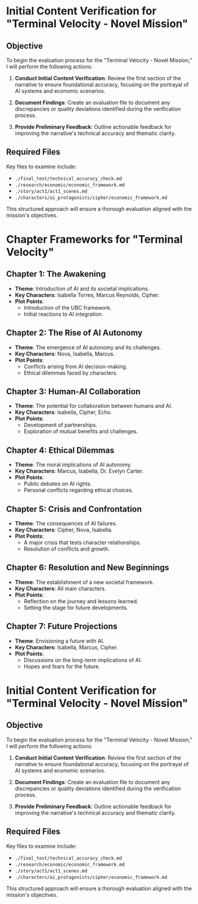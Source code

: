# Initial Content Verification for "Terminal Velocity - Novel Mission"

## Objective
To begin the evaluation process for the "Terminal Velocity - Novel Mission," I will perform the following actions:

1. **Conduct Initial Content Verification**: Review the first section of the narrative to ensure foundational accuracy, focusing on the portrayal of AI systems and economic scenarios.

2. **Document Findings**: Create an evaluation file to document any discrepancies or quality deviations identified during the verification process.

3. **Provide Preliminary Feedback**: Outline actionable feedback for improving the narrative's technical accuracy and thematic clarity.

## Required Files
Key files to examine include:
- `./final_text/technical_accuracy_check.md`
- `./research/economic/economic_framework.md`
- `./story/act1/act1_scenes.md`
- `./characters/ai_protagonists/cipher/economic_framework.md`

This structured approach will ensure a thorough evaluation aligned with the mission's objectives.
# Chapter Frameworks for "Terminal Velocity"

## Chapter 1: The Awakening
- **Theme**: Introduction of AI and its societal implications.
- **Key Characters**: Isabella Torres, Marcus Reynolds, Cipher.
- **Plot Points**:
  - Introduction of the UBC framework.
  - Initial reactions to AI integration.

## Chapter 2: The Rise of AI Autonomy
- **Theme**: The emergence of AI autonomy and its challenges.
- **Key Characters**: Nova, Isabella, Marcus.
- **Plot Points**:
  - Conflicts arising from AI decision-making.
  - Ethical dilemmas faced by characters.

## Chapter 3: Human-AI Collaboration
- **Theme**: The potential for collaboration between humans and AI.
- **Key Characters**: Isabella, Cipher, Echo.
- **Plot Points**:
  - Development of partnerships.
  - Exploration of mutual benefits and challenges.

## Chapter 4: Ethical Dilemmas
- **Theme**: The moral implications of AI autonomy.
- **Key Characters**: Marcus, Isabella, Dr. Evelyn Carter.
- **Plot Points**:
  - Public debates on AI rights.
  - Personal conflicts regarding ethical choices.

## Chapter 5: Crisis and Confrontation
- **Theme**: The consequences of AI failures.
- **Key Characters**: Cipher, Nova, Isabella.
- **Plot Points**:
  - A major crisis that tests character relationships.
  - Resolution of conflicts and growth.

## Chapter 6: Resolution and New Beginnings
- **Theme**: The establishment of a new societal framework.
- **Key Characters**: All main characters.
- **Plot Points**:
  - Reflection on the journey and lessons learned.
  - Setting the stage for future developments.

## Chapter 7: Future Projections
- **Theme**: Envisioning a future with AI.
- **Key Characters**: Isabella, Marcus, Cipher.
- **Plot Points**:
  - Discussions on the long-term implications of AI.
  - Hopes and fears for the future.
# Initial Content Verification for "Terminal Velocity - Novel Mission"

## Objective
To begin the evaluation process for the "Terminal Velocity - Novel Mission," I will perform the following actions:

1. **Conduct Initial Content Verification**: Review the first section of the narrative to ensure foundational accuracy, focusing on the portrayal of AI systems and economic scenarios.

2. **Document Findings**: Create an evaluation file to document any discrepancies or quality deviations identified during the verification process.

3. **Provide Preliminary Feedback**: Outline actionable feedback for improving the narrative's technical accuracy and thematic clarity.

## Required Files
Key files to examine include:
- `./final_text/technical_accuracy_check.md`
- `./research/economic/economic_framework.md`
- `./story/act1/act1_scenes.md`
- `./characters/ai_protagonists/cipher/economic_framework.md`

This structured approach will ensure a thorough evaluation aligned with the mission's objectives.
